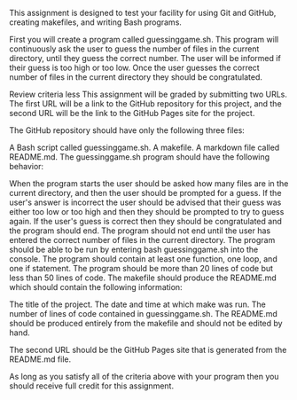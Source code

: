 This assignment is designed to test your facility for using Git and GitHub, creating makefiles, and writing Bash programs. 

First you will create a program called guessinggame.sh. This program will continuously ask the user to guess the number of files in the current directory, until they guess the correct number. The user will be informed if their guess is too high or too low. Once the user guesses the correct number of files in the current directory they should be congratulated.

Review criteria
less 
This assignment will be graded by submitting two URLs. The first URL will be a link to the GitHub repository for this project, and the second URL will be the link to the GitHub Pages site for the project.

The GitHub repository should have only the following three files:

A Bash script called guessinggame.sh.
A makefile.
A markdown file called README.md.
The guessinggame.sh program should have the following behavior:

When the program starts the user should be asked how many files are in the current directory, and then the user should be prompted for a guess.
If the user's answer is incorrect the user should be advised that their guess was either too low or too high and then they should be prompted to try to guess again.
If the user's guess is correct then they should be congratulated and the program should end.
The program should not end until the user has entered the correct number of files in the current directory.
The program should be able to be run by entering bash guessinggame.sh into the console.
The program should contain at least one function, one loop, and one if statement.
The program should be more than 20 lines of code but less than 50 lines of code.
The makefile should produce the README.md which should contain the following information:

The title of the project.
The date and time at which make was run.
The number of lines of code contained in guessinggame.sh.
The README.md should be produced entirely from the makefile and should not be edited by hand.

The second URL should be the GitHub Pages site that is generated from the README.md file.

As long as you satisfy all of the criteria above with your program then you should receive full credit for this assignment.

